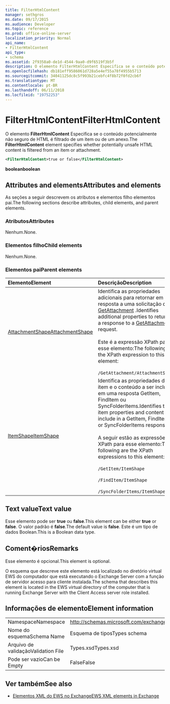 ```yaml
---
title: FilterHtmlContent
manager: sethgros
ms.date: 09/17/2015
ms.audience: Developer
ms.topic: reference
ms.prod: office-online-server
localization_priority: Normal
api_name:
- FilterHtmlContent
api_type:
- schema
ms.assetid: 2f9358a0-de1d-4544-9aa0-d9f6519f3b5f
description: O elemento FilterHtmlContent Especifica se o conteúdo potencialmente não seguro de HTML é filtrado de um item ou de um anexo.
ms.openlocfilehash: db181eff9586061d728a5e4ef55a78f4955b5713
ms.sourcegitcommit: 34041125dc8c5f993b21cebfc4f8b72f0fd2cb6f
ms.translationtype: MT
ms.contentlocale: pt-BR
ms.lasthandoff: 06/11/2018
ms.locfileid: "19752253"
---
```

# <a name="filterhtmlcontent"></a><span data-ttu-id="69ac9-103">FilterHtmlContent</span><span class="sxs-lookup"><span data-stu-id="69ac9-103">FilterHtmlContent</span></span>

<span data-ttu-id="69ac9-104">O elemento **FilterHtmlContent** Especifica se o conteúdo potencialmente não seguro de HTML é filtrado de um item ou de um anexo.</span><span class="sxs-lookup"><span data-stu-id="69ac9-104">The **FilterHtmlContent** element specifies whether potentially unsafe HTML content is filtered from an item or attachment.</span></span> 
  
```xml
<FilterHtmlContent>true or false</FilterHtmlContent>
```

 <span data-ttu-id="69ac9-105">**boolean**</span><span class="sxs-lookup"><span data-stu-id="69ac9-105">**boolean**</span></span>
## <a name="attributes-and-elements"></a><span data-ttu-id="69ac9-106">Attributes and elements</span><span class="sxs-lookup"><span data-stu-id="69ac9-106">Attributes and elements</span></span>

<span data-ttu-id="69ac9-107">As seções a seguir descrevem os atributos e elementos filho elementos pai.</span><span class="sxs-lookup"><span data-stu-id="69ac9-107">The following sections describe attributes, child elements, and parent elements.</span></span>
  
### <a name="attributes"></a><span data-ttu-id="69ac9-108">Atributos</span><span class="sxs-lookup"><span data-stu-id="69ac9-108">Attributes</span></span>

<span data-ttu-id="69ac9-109">Nenhum.</span><span class="sxs-lookup"><span data-stu-id="69ac9-109">None.</span></span>
  
### <a name="child-elements"></a><span data-ttu-id="69ac9-110">Elementos filho</span><span class="sxs-lookup"><span data-stu-id="69ac9-110">Child elements</span></span>

<span data-ttu-id="69ac9-111">Nenhum.</span><span class="sxs-lookup"><span data-stu-id="69ac9-111">None.</span></span>
  
### <a name="parent-elements"></a><span data-ttu-id="69ac9-112">Elementos pai</span><span class="sxs-lookup"><span data-stu-id="69ac9-112">Parent elements</span></span>

|<span data-ttu-id="69ac9-113">**Elemento**</span><span class="sxs-lookup"><span data-stu-id="69ac9-113">**Element**</span></span>|<span data-ttu-id="69ac9-114">**Descrição**</span><span class="sxs-lookup"><span data-stu-id="69ac9-114">**Description**</span></span>|
|:-----|:-----|
|[<span data-ttu-id="69ac9-115">AttachmentShape</span><span class="sxs-lookup"><span data-stu-id="69ac9-115">AttachmentShape</span></span>](attachmentshape.md) <br/> | <span data-ttu-id="69ac9-116">Identifica as propriedades adicionais para retornar em resposta a uma solicitação de [GetAttachment](getattachment.md) .</span><span class="sxs-lookup"><span data-stu-id="69ac9-116">Identifies additional properties to return in a response to a [GetAttachment](getattachment.md) request.</span></span>  <br/><br/>  <span data-ttu-id="69ac9-117">Este é a expressão XPath para esse elemento:</span><span class="sxs-lookup"><span data-stu-id="69ac9-117">The following is the XPath expression to this element:</span></span> <br/> <br/>  `/GetAttachment/AttachmentShape` <br/> |
|[<span data-ttu-id="69ac9-118">ItemShape</span><span class="sxs-lookup"><span data-stu-id="69ac9-118">ItemShape</span></span>](itemshape.md) <br/> | <span data-ttu-id="69ac9-119">Identifica as propriedades do item e o conteúdo a ser incluído em uma resposta GetItem, FindItem ou SyncFolderItems.</span><span class="sxs-lookup"><span data-stu-id="69ac9-119">Identifies the item properties and content to include in a GetItem, FindItem, or SyncFolderItems response.</span></span>  <br/> <br/> <span data-ttu-id="69ac9-120">A seguir estão as expressões XPath para esse elemento:</span><span class="sxs-lookup"><span data-stu-id="69ac9-120">The following are the XPath expressions to this element:</span></span> <br/> <br/>  `/GetItem/ItemShape`<br/> <br/>  `/FindItem/ItemShape`<br/> <br/>  `/SyncFolderItems/ItemShape` <br/> |
   
## <a name="text-value"></a><span data-ttu-id="69ac9-121">Text value</span><span class="sxs-lookup"><span data-stu-id="69ac9-121">Text value</span></span>

<span data-ttu-id="69ac9-122">Esse elemento pode ser **true** ou **false**.</span><span class="sxs-lookup"><span data-stu-id="69ac9-122">This element can be either **true** or **false**.</span></span> <span data-ttu-id="69ac9-123">O valor padrão é **false**.</span><span class="sxs-lookup"><span data-stu-id="69ac9-123">The default value is **false**.</span></span> <span data-ttu-id="69ac9-124">Este é um tipo de dados Boolean.</span><span class="sxs-lookup"><span data-stu-id="69ac9-124">This is a Boolean data type.</span></span>
  
## <a name="remarks"></a><span data-ttu-id="69ac9-125">Coment�rios</span><span class="sxs-lookup"><span data-stu-id="69ac9-125">Remarks</span></span>

<span data-ttu-id="69ac9-126">Esse elemento é opcional.</span><span class="sxs-lookup"><span data-stu-id="69ac9-126">This element is optional.</span></span>
  
<span data-ttu-id="69ac9-127">O esquema que descreve este elemento está localizado no diretório virtual EWS do computador que está executando o Exchange Server com a função de servidor acesso para cliente instalada.</span><span class="sxs-lookup"><span data-stu-id="69ac9-127">The schema that describes this element is located in the EWS virtual directory of the computer that is running Exchange Server with the Client Access server role installed.</span></span>
  
## <a name="element-information"></a><span data-ttu-id="69ac9-128">Informações de elemento</span><span class="sxs-lookup"><span data-stu-id="69ac9-128">Element information</span></span>

|||
|:-----|:-----|
|<span data-ttu-id="69ac9-129">Namespace</span><span class="sxs-lookup"><span data-stu-id="69ac9-129">Namespace</span></span>  <br/> |http://schemas.microsoft.com/exchange/services/2006/types  <br/> |
|<span data-ttu-id="69ac9-130">Nome do esquema</span><span class="sxs-lookup"><span data-stu-id="69ac9-130">Schema Name</span></span>  <br/> |<span data-ttu-id="69ac9-131">Esquema de tipos</span><span class="sxs-lookup"><span data-stu-id="69ac9-131">Types schema</span></span>  <br/> |
|<span data-ttu-id="69ac9-132">Arquivo de validação</span><span class="sxs-lookup"><span data-stu-id="69ac9-132">Validation File</span></span>  <br/> |<span data-ttu-id="69ac9-133">Types.xsd</span><span class="sxs-lookup"><span data-stu-id="69ac9-133">Types.xsd</span></span>  <br/> |
|<span data-ttu-id="69ac9-134">Pode ser vazio</span><span class="sxs-lookup"><span data-stu-id="69ac9-134">Can be Empty</span></span>  <br/> |<span data-ttu-id="69ac9-135">False</span><span class="sxs-lookup"><span data-stu-id="69ac9-135">False</span></span>  <br/> |
   
## <a name="see-also"></a><span data-ttu-id="69ac9-136">Ver também</span><span class="sxs-lookup"><span data-stu-id="69ac9-136">See also</span></span>

- [<span data-ttu-id="69ac9-137">Elementos XML do EWS no Exchange</span><span class="sxs-lookup"><span data-stu-id="69ac9-137">EWS XML elements in Exchange</span></span>](ews-xml-elements-in-exchange.md)

